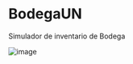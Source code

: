 # BodegaUN
Simulador de inventario de Bodega


![image](https://github.com/user-attachments/assets/d52c7fa1-aea9-4241-a583-321136e30983)

